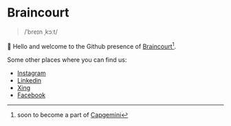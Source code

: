 # Braincourt
> /ˈbreɪn ˌkɔːt/

:wave: Hello and welcome to the Github presence of [Braincourt](<https://www.braincourt.com>)[^1].

Some other places where you can find us:
- [Instagram](https://www.instagram.com/braincourtgmbh)
- [Linkedin](https://www.linkedin.com/company/braincourt-gmbh)
- [Xing](https://www.xing.com/pages/braincourtgmbh)
- [Facebook](https://www.facebook.com/BraincourtGmbH)

[^1]: soon to become a part of [Capgemini](https://www.capgemini.com/news/press-releases/capgemini-to-strengthen-its-data-and-analytics-capabilities-in-germany-with-the-acquisition-of-braincourt-gmbh)
